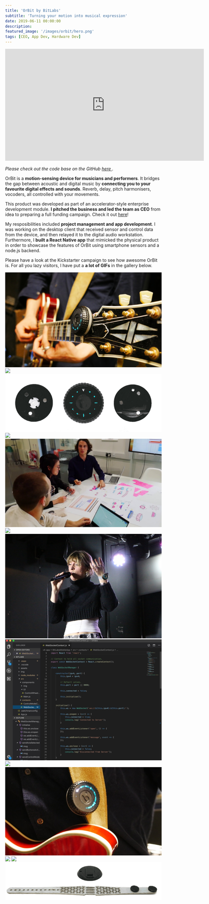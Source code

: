 ```yaml
---
title: 'OrBit by BitLabs'
subtitle: 'Turning your motion into musical expression'
date: 2019-06-11 00:00:00
description: 
featured_image: '/images/orbit/hero.png'
tags: [CEO, App Dev, Hardware Dev]
---
```


<iframe src="https://player.vimeo.com/video/337293634" width="640" height="360" frameborder="0" allow="autoplay; fullscreen" allowfullscreen></iframe>

*Please check out the code base on the GitHub <a href="https://github.com/pa17/bitlabs">here </a>.*

OrBit is a **motion-sensing device for musicians and performers**. It bridges the gap between acoustic and digital music by **connecting you to your favourite digital effects and sounds**. Reverb, delay, pitch harmonisers, vocoders, all controlled with your movements.

This product was developed as part of an accelerator-style enterprise development module. **I pitched the business and led the team as CEO** from idea to preparing a full funding campaign. Check it out [here](https://www.kickstarter.com/projects/bitlabs/1326804002?ref=835107&token=2f7e4b06)!

My resposibilities included **project management and app development**. I was working on the desktop client that received sensor and control data from the device, and then relayed it to the digital audio workstation. Furthermore, I  **built a React Native app** that mimicked the physical product in order to showcase the features of OrBit using smartphone sensors and a node.js backend.

Please have a look at the Kickstarter campaign to see how awesome OrBit is. For all you lazy visitors, I have put a **a lot of GIFs** in the gallery below.

<div class="gallery" data-columns="3">
	<img src="/images/orbit/1.png" />
    <img src="/images/orbit/6.gif" />
	<img src="/images/orbit/2.gif" />
    <img src="/images/orbit/5.gif" />
    <img src="/images/orbit/14.png" />
    <img src="/images/orbit/9.gif" />
	<img src="/images/orbit/8.png" />
    <img src="/images/orbit/15.jpg" />
    <img src="/images/orbit/10.gif" />
	<img src="/images/orbit/11.jpg" />
	<img src="/images/orbit/12.gif" />
    <img src="/images/orbit/13.gif" />
    <img src="/images/orbit/3.gif" />
</div>

